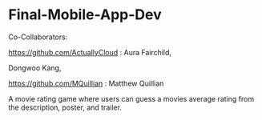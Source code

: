 # Final-Mobile-App-Dev
Co-Collaborators:

https://github.com/ActuallyCloud : Aura Fairchild,

Dongwoo Kang,

https://github.com/MQuillian : Matthew Quillian

A movie rating game where users can guess a movies average rating from the description, poster, and trailer.
